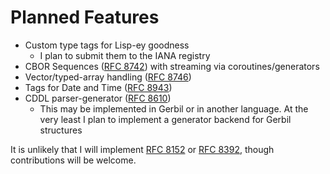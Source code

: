 # Planned Features

- Custom type tags for Lisp-ey goodness
	- I plan to submit them to the IANA registry
- CBOR Sequences ([RFC 8742](https://www.rfc-editor.org/rfc/rfc8742.html)) with
  streaming via coroutines/generators
- Vector/typed-array handling ([RFC 8746](https://www.rfc-editor.org/rfc/rfc8746.html))
- Tags for Date and Time ([RFC 8943](https://www.rfc-editor.org/rfc/rfc8943.html))
- CDDL parser-generator ([RFC 8610](https://datatracker.ietf.org/doc/html/rfc8610))
	- This may be implemented in Gerbil or in another language. At the very least I plan
	 to implement a generator backend for Gerbil structures

It is unlikely that I will implement [RFC 8152](https://tools.ietf.org/html/rfc8152) or
[RFC 8392](https://tools.ietf.org/html/rfc8392), though contributions will be welcome.
